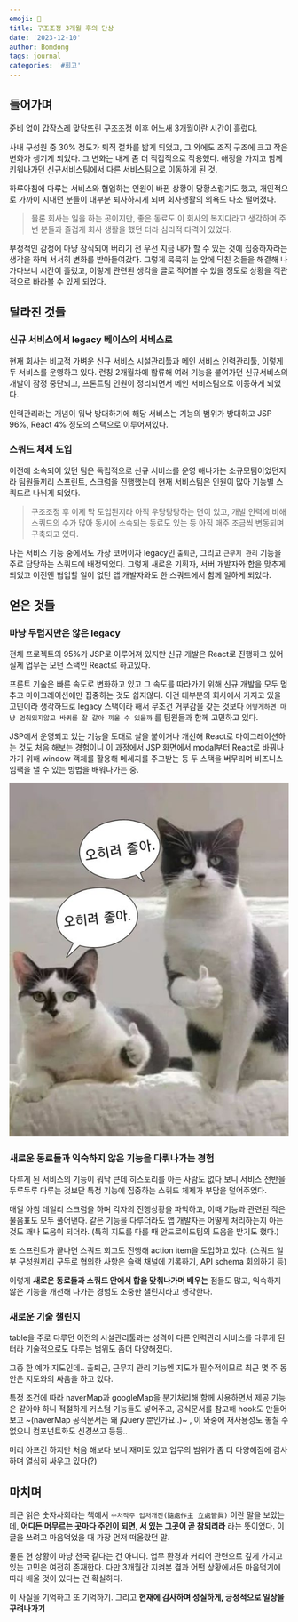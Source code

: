```yaml
---
emoji: 💭
title: 구조조정 3개월 후의 단상
date: '2023-12-10'
author: Bomdong
tags: journal
categories: '#회고'
---
```


## 들어가며

준비 없이 갑작스레 맞닥뜨린 구조조정 이후 어느새 3개월이란 시간이 흘렀다.

사내 구성원 중 30% 정도가 퇴직 절차를 밟게 되었고, 그 외에도 조직 구조에 크고 작은 변화가 생기게 되었다.
그 변화는 내게 좀 더 직접적으로 작용했다. 애정을 가지고 함께 키워나가던 신규서비스팀에서 다른 서비스팀으로 이동하게 된 것.

하루아침에 다루는 서비스와 협업하는 인원이 바뀐 상황이 당황스럽기도 했고, 개인적으로 가까이 지내던 분들이 대부분 퇴사하시게 되며 회사생활의 의욕도 다소 떨어졌다.

> 물론 회사는 일을 하는 곳이지만, 좋은 동료도 이 회사의 복지다라고 생각하며 주변 분들과 즐겁게 회사 생활을 했던 터라 심리적 타격이 있었다.

부정적인 감정에 마냥 잠식되어 버리기 전 우선 지금 내가 할 수 있는 것에 집중하자라는 생각을 하며 서서히 변화를 받아들여갔다. 그렇게 묵묵히 눈 앞에 닥친 것들을 해결해 나가다보니 시간이 흘렀고,
이렇게 관련된 생각을 글로 적어볼 수 있을 정도로 상황을 객관적으로 바라볼 수 있게 되었다.

## 달라진 것들

### 신규 서비스에서 legacy 베이스의 서비스로

현재 회사는 비교적 가벼운 신규 서비스 시설관리툴과 메인 서비스 인력관리툴, 이렇게 두 서비스를 운영하고 있다.
런칭 2개월차에 합류해 여러 기능을 붙여가던 신규서비스의 개발이 잠정 중단되고,
프론트팀 인원이 정리되면서 메인 서비스팀으로 이동하게 되었다.

인력관리라는 개념이 워낙 방대하기에 해당 서비스는 기능의 범위가 방대하고 JSP 96%, React 4% 정도의 스택으로 이루어져있다.

### 스쿼드 체제 도입

이전에 소속되어 있던 팀은 독립적으로 신규 서비스를 운영 해나가는 소규모팀이었던지라 팀원들끼리 스프린트, 스크럼을 진행했는데
현재 서비스팀은 인원이 많아 기능별 스쿼드로 나뉘게 되었다.

> 구조조정 후 이제 막 도입된지라 아직 우당탕탕하는 면이 있고, 개발 인력에 비해 스쿼드의 수가 많아 동시에 소속되는 동료도 있는 등 아직 매주 조금씩 변동되며 구축되고 있다.

나는 서비스 기능 중에서도 가장 코어이자 legacy인 `출퇴근`, 그리고 `근무지 관리` 기능을 주로 담당하는 스쿼드에 배정되었다.
그렇게 새로운 기획자, 서버 개발자와 합을 맞추게 되었고
이전엔 협업할 일이 없던 앱 개발자와도 한 스쿼드에서 함께 일하게 되었다.

## 얻은 것들

### 마냥 두렵지만은 않은 legacy

전체 프로젝트의 95%가 JSP로 이루어져 있지만 신규 개발은 React로 진행하고 있어 실제 업무는 모던 스택인 React로 하고있다.

프론트 기술은 빠른 속도로 변화하고 있고 그 속도를 따라가기 위해 신규 개발을 모두 멈추고 마이그레이션에만 집중하는 것도 쉽지않다.
이건 대부분의 회사에서 가지고 있을 고민이라 생각하므로 legacy 스택이라 해서 무조건 거부감을 갖는 것보다 `어떻게하면 마냥 멈춰있지않고 바퀴를 잘 갈아 끼울 수 있을까` 를 팀원들과 함께 고민하고 있다.

JSP에서 운영되고 있는 기능을 토대로 살을 붙이거나 개선해 React로 마이그레이션하는 것도 처음 해보는 경험이니 이 과정에서 JSP 화면에서 modal부터 React로 바꿔나가기 위해 window 객체를 활용해 메세지를 주고받는 등 두 스택을 버무리며 비즈니스 임팩을 낼 수 있는 방법을 배워나가는 중.

![image_1.jpeg](./image_1.jpeg)

### 새로운 동료들과 익숙하지 않은 기능을 다뤄나가는 경험

다루게 된 서비스의 기능이 워낙 큰데 히스토리를 아는 사람도 없다 보니 서비스 전반을 두루두루 다루는 것보단 특정 기능에 집중하는 스쿼드 체제가 부담을 덜어주었다.

매일 아침 데일리 스크럼을 하며 각자의 진행상황을 파악하고, 이때 기능과 관련된 작은 물음표도 모두 풀어낸다.
같은 기능을 다루더라도 앱 개발자는 어떻게 처리하는지 아는 것도 꽤나 도움이 되더라.
(특히 지도를 다룰 때 안드로이드팀의 도움을 받기도 했다.)

또 스프린트가 끝나면 스쿼드 회고도 진행해 action item을 도입하고 있다.
(스쿼드 일부 구성원끼리 구두로 협의한 사항은 슬랙 채널에 기록하기, API schema 회의하기 등)

이렇게 **새로운 동료들과 스쿼드 안에서 합을 맞춰나가며 배우는** 점들도 많고,
익숙하지 않은 기능을 개선해 나가는 경험도 소중한 챌린지라고 생각한다.

### 새로운 기술 챌린지

table을 주로 다루던 이전의 시설관리툴과는 성격이 다른 인력관리 서비스를 다루게 된 터라 기술적으로도 다루는 범위도 좀더 다양해졌다.

그중 한 예가 지도인데.. 출퇴근, 근무지 관리 기능엔 지도가 필수적이므로 최근 몇 주 동안은 지도와의 싸움을 하고 있다.

특정 조건에 따라 naverMap과 googleMap을 분기처리해 함께 사용하면서 제공 기능은 같아야 하니 적절하게 커스텀 기능들도 넣어주고, 공식문서를 참고해 hook도 만들어보고 ~(naverMap 공식문서는 왜 jQuery 뿐인가요..)~ , 이 와중에 재사용성도 놓칠 수 없으니 컴포넌트화도 신경쓰고 등등..

머리 아프긴 하지만 처음 해보다 보니 재미도 있고 업무의 범위가 좀 더 다양해짐에 감사하며 열심히 싸우고 있다(?)

## 마치며

최근 읽은 숫자사회라는 책에서 `수처작주 입처개진(隨處作主 立處皆眞)` 이란 말을 보았는데,
**어디든 머무르는 곳마다 주인이 되면, 서 있는 그곳이 곧 참되리라** 라는 뜻이었다.
이 글을 쓰려고 마음먹었을 때 가장 먼저 떠올랐던 말.

물론 현 상황이 마냥 천국 같다는 건 아니다. 업무 환경과 커리어 관련으로 깊게 가지고 있는 고민은 여전히 존재한다. 다만 3개월간 지켜본 결과 어떤 상황에서든 마음먹기에 따라 배울 것이 있다는 건 확실하다.

이 사실을 기억하고 또 기억하기. 그리고 **현재에 감사하며 성실하게, 긍정적으로 일상을 꾸려나가기**

```toc

```
